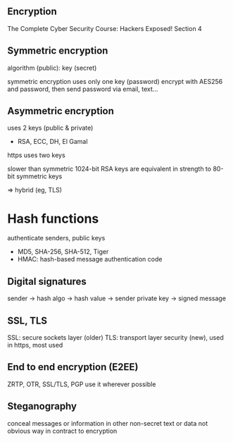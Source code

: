Encryption
------------------
The Complete Cyber Security Course: Hackers Exposed! 
Section 4

## Symmetric encryption
algorithm (public): 
key (secret)

symmetric encryption uses only one key (password)
encrypt with AES256 and password, then send password via email, text...

## Asymmetric encryption
uses 2 keys (public & private)
- RSA, ECC, DH, El Gamal

https uses two keys

slower than symmetric
1024-bit RSA keys are equivalent in strength to 80-bit symmetric keys

=> hybrid (eg, TLS)

# Hash functions
authenticate senders, public keys
- MD5, SHA-256, SHA-512, Tiger
- HMAC: hash-based message authentication code

## Digital signatures
sender -> hash algo -> hash value -> sender private key -> signed message

## SSL, TLS
SSL: secure sockets layer (older)
TLS: transport layer security (new), used in https, most used 

## End to end encryption (E2EE)
ZRTP, OTR, SSL/TLS, PGP
use it wherever possible

## Steganography
conceal messages or information in other non-secret text or data
not obvious way in contract to encryption
